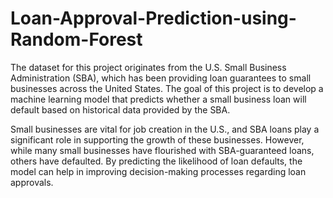 # Loan-Approval-Prediction-using-Random-Forest
The dataset for this project originates from the U.S. Small Business Administration (SBA), which has been providing loan guarantees to small businesses across the United States. The goal of this project is to develop a machine learning model that predicts whether a small business loan will default based on historical data provided by the SBA.

Small businesses are vital for job creation in the U.S., and SBA loans play a significant role in supporting the growth of these businesses. However, while many small businesses have flourished with SBA-guaranteed loans, others have defaulted. By predicting the likelihood of loan defaults, the model can help in improving decision-making processes regarding loan approvals.
